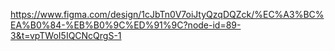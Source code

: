 [https://www.figma.com/design/1cJbTn0V7oiJtyQzqDQZck/%EC%A3%BC%EA%B0%84-%EB%B0%9C%ED%91%9C?node-id=89-3&t=vpTWoI5IQCNcQrgS-1
](https://www.figma.com/proto/1cJbTn0V7oiJtyQzqDQZck/%EC%A3%BC%EA%B0%84-%EB%B0%9C%ED%91%9C?node-id=89-63&node-type=canvas&t=otBeRPUYnU2Cqkmz-0&scaling=min-zoom&content-scaling=fixed&page-id=89%3A3)
